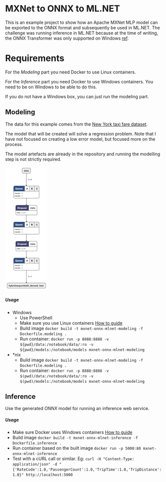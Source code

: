 # MXNet to ONNX to ML.NET

This is an example project to show how an Apache MXNet MLP model can be exported to the ONNX format and subsequently be used in ML.NET. The challenge was running inference in ML.NET because at the time of writing, the ONNX Transformer was only supported on Windows [ref](https://blogs.msdn.microsoft.com/dotnet/2018/10/08/announcing-ml-net-0-6-machine-learning-net/).

# Requirements

For the _Modeling_ part you need Docker to use Linux containers.

For the _Inference_ part you need Docker to use Windows containers. You need to be on Windows to be able to do this.

If you do not have a Windows box, you can just run the modeling part.

## Modeling

The data for this example comes from the [New York taxi fare dataset](https://www.kaggle.com/c/new-york-city-taxi-fare-prediction/data).

The model that will be created will solve a regression problem. Note that I have not focused on creating a low error model, but focused more on the process.

The model artefacts are already in the repository and running the modelling step is not strictly required.

![MLP](model.png)

##### Usage

* Windows
    * Use PowerShell
    * Make sure you use Linux containers [How to guide](https://docs.docker.com/docker-for-windows/#switch-between-windows-and-linux-containers)
    * Build image `docker build -t mxnet-onnx-mlnet-modeling -f Dockerfile.modeling .`
    * Run container: `docker run -p 8888:8888 -v ${pwd}/data:/notebook/data/:ro -v ${pwd}/models:/notebook/models mxnet-onnx-mlnet-modeling`
* \*nix
    * Build image `docker build -t mxnet-onnx-mlnet-modeling -f Dockerfile.modeling .`
    * Run container: `docker run -p 8888:8888 -v $(pwd)/data:/notebook/data/:ro -v $(pwd)/models:/notebook/models mxnet-onnx-mlnet-modeling`

## Inference

Use the generated _ONNX_ model for running an inference web service.

##### Usage

 * Make sure Docker uses Windows containers [How to guide](https://docs.docker.com/docker-for-windows/#switch-between-windows-and-linux-containers)
 * Build image `docker build -t mxnet-onnx-mlnet-inference -f Dockerfile.inference .`
 * Run container based on the built image `docker run -p 5000:80 mxnet-onnx-mlnet-inference`
 * Test with a cURL call or similar. Eg: `curl -H "Content-Type: application/json" -d "{'RateCode':1.0,'PassengerCount':1.0,'TripTime':1.0,'TripDistance':1.0}" http://localhost:5000`